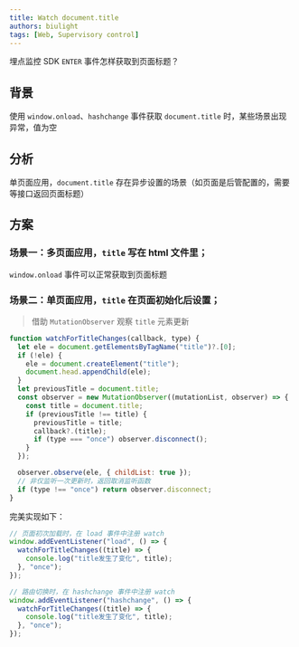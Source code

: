 ```yaml
---
title: Watch document.title
authors: biulight
tags: [Web, Supervisory control]
---
```


埋点监控 SDK `ENTER` 事件怎样获取到页面标题？

## 背景

使用 `window.onload`、`hashchange` 事件获取 `document.title` 时，某些场景出现异常，值为空

## 分析

单页面应用，`document.title` 存在异步设置的场景（如页面是后管配置的，需要等接口返回页面标题）

## 方案

### 场景一：多页面应用，`title` 写在 html 文件里；

`window.onload` 事件可以正常获取到页面标题

### 场景二：单页面应用，`title` 在页面初始化后设置；

> 借助 `MutationObserver` 观察 `title` 元素更新

```js
function watchForTitleChanges(callback, type) {
  let ele = document.getElementsByTagName("title")?.[0];
  if (!ele) {
    ele = document.createElement("title");
    document.head.appendChild(ele);
  }
  let previousTitle = document.title;
  const observer = new MutationObserver((mutationList, observer) => {
    const title = document.title;
    if (previousTitle !== title) {
      previousTitle = title;
      callback?.(title);
      if (type === "once") observer.disconnect();
    }
  });

  observer.observe(ele, { childList: true });
  // 非仅监听一次更新时，返回取消监听函数
  if (type !== "once") return observer.disconnect;
}
```

完美实现如下：

```js
// 页面初次加载时，在 load 事件中注册 watch
window.addEventListener("load", () => {
  watchForTitleChanges((title) => {
    console.log("title发生了变化", title);
  }, "once");
});

// 路由切换时，在 hashchange 事件中注册 watch
window.addEventListener("hashchange", () => {
  watchForTitleChanges((title) => {
    console.log("title发生了变化", title);
  }, "once");
});
```
